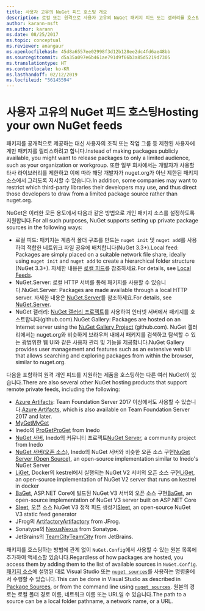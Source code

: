 ```yaml
---
title: 사용자 고유의 NuGet 피드 호스팅 개요
description: 로컬 또는 원격으로 사용자 고유의 NuGet 패키지 피드 또는 갤러리를 호스팅하기 위한 개요입니다.
author: karann-msft
ms.author: karann
ms.date: 08/25/2017
ms.topic: conceptual
ms.reviewer: anangaur
ms.openlocfilehash: 45d8a6557ee02998f3d12b128ee2dc4fd6ae48bb
ms.sourcegitcommit: d5a35a097e6b461ae791d9f66b3a85d5219d7305
ms.translationtype: HT
ms.contentlocale: ko-KR
ms.lasthandoff: 02/12/2019
ms.locfileid: "56145594"
---
```

# <a name="hosting-your-own-nuget-feeds"></a><span data-ttu-id="78e12-103">사용자 고유의 NuGet 피드 호스팅</span><span class="sxs-lookup"><span data-stu-id="78e12-103">Hosting your own NuGet feeds</span></span>

<span data-ttu-id="78e12-104">패키지를 공개적으로 제공하는 대신 사용자의 조직 또는 작업 그룹 등 제한된 사용자에게만 패키지를 릴리스하려고 합니다.</span><span class="sxs-lookup"><span data-stu-id="78e12-104">Instead of making packages publicly available, you might want to release packages to only a limited audience, such as your organization or workgroup.</span></span> <span data-ttu-id="78e12-105">또한 일부 회사에서는 개발자가 사용할 타사 라이브러리를 제한하고 이에 따라 해당 개발자가 nuget.org가 아닌 제한된 패키지 소스에서 그리도록 지시할 수 있습니다.</span><span class="sxs-lookup"><span data-stu-id="78e12-105">In addition, some companies may want to restrict which third-party libraries their developers may use, and thus direct those developers to draw from a limited package source rather than nuget.org.</span></span>

<span data-ttu-id="78e12-106">NuGet은 이러한 모든 용도에서 다음과 같은 방법으로 개인 패키지 소스를 설정하도록 지원합니다.</span><span class="sxs-lookup"><span data-stu-id="78e12-106">For all such purposes, NuGet supports setting up private package sources in the following ways:</span></span>

- <span data-ttu-id="78e12-107">로컬 피드: 패키지는 계층적 폴더 구조를 만드는 `nuget init` 및 `nuget add`를 사용하여 적합한 네트워크 파일 공유에 배치합니다(NuGet 3.3+).</span><span class="sxs-lookup"><span data-stu-id="78e12-107">Local feed: Packages are simply placed on a suitable network file share, ideally using `nuget init` and `nuget add` to create a hierarchical folder structure (NuGet 3.3+).</span></span> <span data-ttu-id="78e12-108">자세한 내용은 [로컬 피드](../hosting-packages/local-feeds.md)를 참조하세요.</span><span class="sxs-lookup"><span data-stu-id="78e12-108">For details, see [Local Feeds](../hosting-packages/local-feeds.md).</span></span>
- <span data-ttu-id="78e12-109">NuGet.Server: 로컬 HTTP 서버를 통해 패키지를 사용할 수 있습니다.</span><span class="sxs-lookup"><span data-stu-id="78e12-109">NuGet.Server: Packages are made available through a local HTTP server.</span></span> <span data-ttu-id="78e12-110">자세한 내용은 [NuGet.Server](../hosting-packages/nuget-server.md)를 참조하세요.</span><span class="sxs-lookup"><span data-stu-id="78e12-110">For details, see [NuGet.Server](../hosting-packages/nuget-server.md).</span></span>
- <span data-ttu-id="78e12-111">NuGet 갤러리: [NuGet 갤러리 프로젝트](https://github.com/NuGet/NuGetGallery#build-and-run-the-gallery-in-arbitrary-number-easy-steps)를 사용하여 인터넷 서버에서 패키지를 호스트합니다(github.com).</span><span class="sxs-lookup"><span data-stu-id="78e12-111">NuGet Gallery: Packages are hosted on an Internet server using the [NuGet Gallery Project](https://github.com/NuGet/NuGetGallery#build-and-run-the-gallery-in-arbitrary-number-easy-steps) (github.com).</span></span> <span data-ttu-id="78e12-112">NuGet 갤러리에서는 nuget.org와 비슷하게 브라우저 내에서 패키지를 검색하고 탐색할 수 있는 광범위한 웹 UI와 같은 사용자 관리 및 기능을 제공합니다.</span><span class="sxs-lookup"><span data-stu-id="78e12-112">NuGet Gallery provides user management and features such as an extensive web UI that allows searching and exploring packages from within the browser, similar to nuget.org.</span></span>

<span data-ttu-id="78e12-113">다음을 포함하여 원격 개인 피드를 지원하는 제품을 호스팅하는 다른 여러 NuGet이 있습니다.</span><span class="sxs-lookup"><span data-stu-id="78e12-113">There are also several other NuGet hosting products that support remote private feeds, including the following:</span></span>

- <span data-ttu-id="78e12-114">[Azure Artifacts](https://www.visualstudio.com/docs/package/nuget/publish): Team Foundation Server 2017 이상에서도 사용할 수 있습니다.</span><span class="sxs-lookup"><span data-stu-id="78e12-114">[Azure Artifacts](https://www.visualstudio.com/docs/package/nuget/publish), which is also available on Team Foundation Server 2017 and later.</span></span>
- [<span data-ttu-id="78e12-115">MyGet</span><span class="sxs-lookup"><span data-stu-id="78e12-115">MyGet</span></span>](http://myget.org)
- <span data-ttu-id="78e12-116">Inedo의 [ProGet](http://inedo.com/proget)</span><span class="sxs-lookup"><span data-stu-id="78e12-116">[ProGet](http://inedo.com/proget) from Inedo</span></span>
- <span data-ttu-id="78e12-117">[NuGet 서버](http://nugetserver.net/), Inedo의 커뮤니티 프로젝트</span><span class="sxs-lookup"><span data-stu-id="78e12-117">[NuGet Server](http://nugetserver.net/), a community project from Inedo</span></span>
- <span data-ttu-id="78e12-118">[NuGet 서버(오픈 소스)](http://nuget-server.net), Inedo의 NuGet 서버와 비슷한 오픈 소스 구현</span><span class="sxs-lookup"><span data-stu-id="78e12-118">[NuGet Server (Open Source)](http://nuget-server.net), an open-source implementation similar to Inedo's NuGet Server</span></span>
- <span data-ttu-id="78e12-119">[LiGet](https://github.com/ai-traders/liget), Docker의 kestrel에서 실행되는 NuGet V2 서버의 오픈 소스 구현</span><span class="sxs-lookup"><span data-stu-id="78e12-119">[LiGet](https://github.com/ai-traders/liget), an open-source implementation of NuGet V2 server that runs on kestrel in docker</span></span>
- <span data-ttu-id="78e12-120">[BaGet](https://github.com/loic-sharma/BaGet), ASP.NET Core에 빌드된 NuGet V3 서버의 오픈 소스 구현</span><span class="sxs-lookup"><span data-stu-id="78e12-120">[BaGet](https://github.com/loic-sharma/BaGet), an open-source implementation of NuGet V3 server built on ASP.NET Core</span></span>
- <span data-ttu-id="78e12-121">[Sleet](https://github.com/emgarten/sleet), 오픈 소스 NuGet V3 정적 피드 생성기</span><span class="sxs-lookup"><span data-stu-id="78e12-121">[Sleet](https://github.com/emgarten/sleet), an open-source NuGet V3 static feed generator</span></span>
- <span data-ttu-id="78e12-122">JFrog의 [Artifactory](https://www.jfrog.com/artifactory/)</span><span class="sxs-lookup"><span data-stu-id="78e12-122">[Artifactory](https://www.jfrog.com/artifactory/) from JFrog.</span></span>
- <span data-ttu-id="78e12-123">Sonatype의 [Nexus](http://www.sonatype.org/nexus/)</span><span class="sxs-lookup"><span data-stu-id="78e12-123">[Nexus](http://www.sonatype.org/nexus/) from Sonatype.</span></span>
- <span data-ttu-id="78e12-124">JetBrains의 [TeamCity](https://www.jetbrains.com/teamcity/)</span><span class="sxs-lookup"><span data-stu-id="78e12-124">[TeamCity](https://www.jetbrains.com/teamcity/) from JetBrains.</span></span>

<span data-ttu-id="78e12-125">패키지를 호스팅하는 방법에 관계 없이 `NuGet.Config`에서 사용할 수 있는 원본 목록에 추가하여 액세스할 있습니다.</span><span class="sxs-lookup"><span data-stu-id="78e12-125">Regardless of how packages are hosted, you access them by adding them to the list of available sources in `NuGet.Config`.</span></span> <span data-ttu-id="78e12-126">[패키지 소스](../tools/package-manager-ui.md#package-sources)에 설명된 대로 Visual Studio 또는 [`nuget sources`](../tools/cli-ref-sources.md)를 사용하는 명령줄에서 수행할 수 있습니다.</span><span class="sxs-lookup"><span data-stu-id="78e12-126">This can be done in Visual Studio as described in [Package Sources](../tools/package-manager-ui.md#package-sources), or from the command line using [`nuget sources`](../tools/cli-ref-sources.md).</span></span> <span data-ttu-id="78e12-127">원본의 경로는 로컬 폴더 경로 이름, 네트워크 이름 또는 URL일 수 있습니다.</span><span class="sxs-lookup"><span data-stu-id="78e12-127">The path to a source can be a local folder pathname, a network name, or a URL.</span></span>
